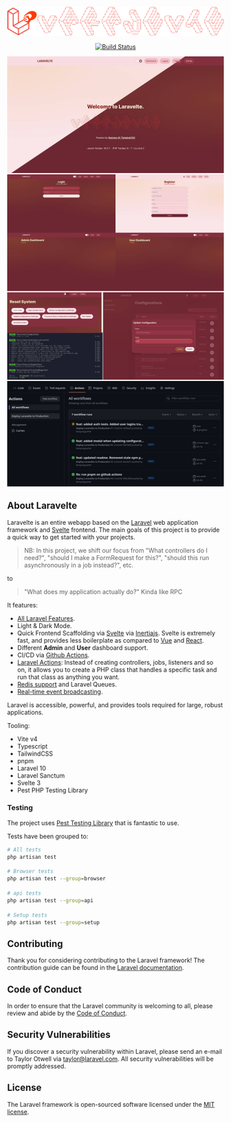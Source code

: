 ![Laravelte Logo](public/img/laravelte-logo-full.png "text")

<p align="center">
<a href="https://github.com/lexxyungcarter/laravelte/actions"><img src="https://github.com/lexxyungcarter/laravelte/workflows/tests/badge.svg" alt="Build Status"></a>
</p>

![Screenshot 1](public/img/laravelte-screenshot-1.jpg)
![Screenshot 2](public/img/laravelte-screenshot-2.jpg)
![Screenshot 3](public/img/laravelte-screenshot-3.jpg)
![Screenshot 4](public/img/laravelte-screenshot-4.jpg)


## About Laravelte

Laravelte is an entire webapp based on the [Laravel](https://laravel.com) web application framework and [Svelte](https://svelte.com) frontend. The main goals of this project is to provide a quick way to get started with your projects.

>NB: In this project, we shift our focus from "What controllers do I need?", "should I make a FormRequest for this?", "should this run asynchronously in a job instead?", etc. 

to
> "What does my application actually do?" Kinda like RPC


It features:
- [All Laravel Features](https://laravel.com).
- Light & Dark Mode.
- Quick Frontend Scaffolding via [Svelte](https://svelte.com) via [Inertiajs](https://inertiajs.com). Svelte is extremely fast, and provides less boilerplate as compared to [Vue](https://vuejs.org) and [React](https://react.com). 
- Different **Admin** and **User** dashboard support.
- CI/CD via [Github Actions](https://github.com/).
- [Laravel Actions](https://laravelactions.com/): Instead of creating controllers, jobs, listeners and so on, it allows you to create a PHP class that handles a specific task and run that class as anything you want.
- [Redis support](https://laravel.com/docs/queues) and Laravel Queues.
- [Real-time event broadcasting](https://laravel.com/docs/broadcasting).

Laravel is accessible, powerful, and provides tools required for large, robust applications.

Tooling:
- Vite v4
- Typescript
- TailwindCSS
- pnpm
- Laravel 10
- Laravel Sanctum
- Svelte 3
- Pest PHP Testing Library

### Testing
The project uses [Pest Testing Library](https://pestphp.com/) that is fantastic to use.

Tests have been grouped to:
```bash
# All tests
php artisan test

# Browser tests
php artisan test --group=browser

# api tests
php artisan test --group=api

# Setup tests
php artisan test --group=setup
```

## Contributing

Thank you for considering contributing to the Laravel framework! The contribution guide can be found in the [Laravel documentation](https://laravel.com/docs/contributions).

## Code of Conduct

In order to ensure that the Laravel community is welcoming to all, please review and abide by the [Code of Conduct](https://laravel.com/docs/contributions#code-of-conduct).

## Security Vulnerabilities

If you discover a security vulnerability within Laravel, please send an e-mail to Taylor Otwell via [taylor@laravel.com](mailto:taylor@laravel.com). All security vulnerabilities will be promptly addressed.

## License

The Laravel framework is open-sourced software licensed under the [MIT license](https://opensource.org/licenses/MIT).
